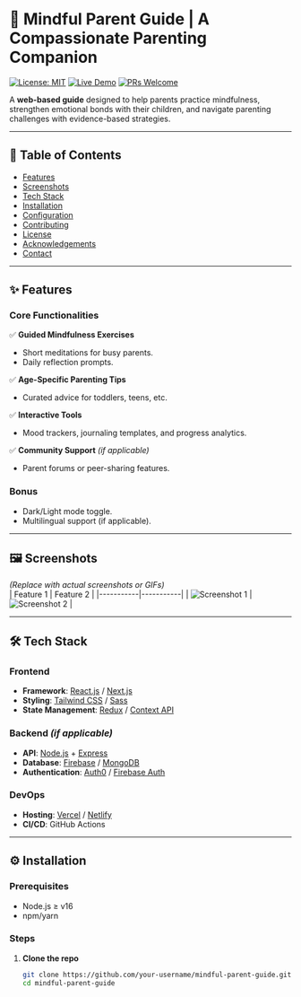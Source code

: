 # 🌿 Mindful Parent Guide | A Compassionate Parenting Companion

[![License: MIT](https://img.shields.io/badge/License-MIT-blue.svg)](https://opensource.org/licenses/MIT)
[![Live Demo](https://img.shields.io/badge/Demo-Live%20App-green)](https://mindful-parent-guide.lovable.app/)
[![PRs Welcome](https://img.shields.io/badge/PRs-welcome-brightgreen.svg)](https://github.com/your-username/mindful-parent-guide/pulls)

A **web-based guide** designed to help parents practice mindfulness, strengthen emotional bonds with their children, and navigate parenting challenges with evidence-based strategies.

---

## 📌 Table of Contents
- [Features](#-features)
- [Screenshots](#-screenshots)
- [Tech Stack](#-tech-stack)
- [Installation](#-installation)
- [Configuration](#-configuration)
- [Contributing](#-contributing)
- [License](#-license)
- [Acknowledgements](#-acknowledgements)
- [Contact](#-contact)

---

## ✨ Features

### Core Functionalities
✅ **Guided Mindfulness Exercises**  
   - Short meditations for busy parents.  
   - Daily reflection prompts.  

✅ **Age-Specific Parenting Tips**  
   - Curated advice for toddlers, teens, etc.  

✅ **Interactive Tools**  
   - Mood trackers, journaling templates, and progress analytics.  

✅ **Community Support** *(if applicable)*  
   - Parent forums or peer-sharing features.  

### Bonus
- Dark/Light mode toggle.  
- Multilingual support (if applicable).  

---

## 🖼️ Screenshots

*(Replace with actual screenshots or GIFs)*  
| Feature 1 | Feature 2 |
|-----------|-----------|
| ![Screenshot 1](https://via.placeholder.com/400x200) | ![Screenshot 2](https://via.placeholder.com/400x200) |

---

## 🛠️ Tech Stack

### Frontend
- **Framework**: [React.js](https://reactjs.org/) / [Next.js](https://nextjs.org/)  
- **Styling**: [Tailwind CSS](https://tailwindcss.com/) / [Sass](https://sass-lang.com/)  
- **State Management**: [Redux](https://redux.js.org/) / [Context API](https://reactjs.org/docs/context.html)  

### Backend *(if applicable)*
- **API**: [Node.js](https://nodejs.org/) + [Express](https://expressjs.com/)  
- **Database**: [Firebase](https://firebase.google.com/) / [MongoDB](https://www.mongodb.com/)  
- **Authentication**: [Auth0](https://auth0.com/) / [Firebase Auth](https://firebase.google.com/docs/auth)  

### DevOps
- **Hosting**: [Vercel](https://vercel.com/) / [Netlify](https://www.netlify.com/)  
- **CI/CD**: GitHub Actions  

---

## ⚙️ Installation

### Prerequisites
- Node.js ≥ v16
- npm/yarn

### Steps
1. **Clone the repo**  
   ```bash
   git clone https://github.com/your-username/mindful-parent-guide.git
   cd mindful-parent-guide
